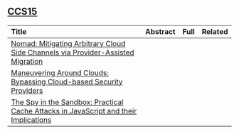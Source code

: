 ## [CCS15]()

|Title| Abstract| Full| Related|
|:----|:----|:----|:---|
|[Nomad: Mitigating Arbitrary Cloud Side Channels via Provider-Assisted Migration](http://users.ece.cmu.edu/~soojinm/papers/nomad_ccs2015.pdf)| | | |
|[Maneuvering Around Clouds: Bypassing Cloud-based Security Providers](http://securitee.org/files/cloudpiercer_ccs2015.pdf)| | | |
|[The Spy in the Sandbox: Practical Cache Attacks in JavaScript and their Implications](http://www.cs.columbia.edu/nsl/papers/2015/spyjs.ccs15.pdf)| | | |
